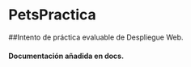 # PetsPractica


##Intento de práctica evaluable de Despliegue Web.

#### Documentación añadida en docs.
